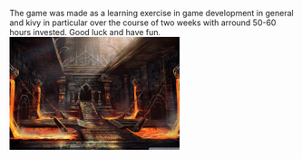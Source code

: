 The game was made as a learning exercise in game development in general and kivy in particular over the course of two weeks with arround 50-60 hours invested.
Good luck and have fun.
<a href="https://www.youtube.com/watch?v=trqLzkiTHbU&feature=youtu.be" target="_blank"><img src="data/scr2.jpg" 
alt="Last Coin Stealer Game demo link to youtube" width="300" height="200"/></a>
